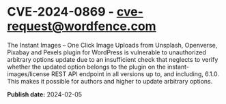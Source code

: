 # CVE-2024-0869 - cve-request@wordfence.com

The Instant Images – One Click Image Uploads from Unsplash, Openverse, Pixabay and Pexels plugin for WordPress is vulnerable to unauthorized arbitrary options update due to an insufficient check that neglects to verify whether the updated option belongs to the plugin on the instant-images/license REST API endpoint in all versions up to, and including, 6.1.0. This makes it possible for authors and higher to update arbitrary options.

**Publish date:** 2024-02-05
